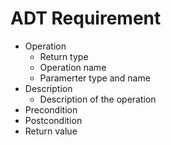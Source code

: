 # ADT Requirement

- Operation
  - Return type
  - Operation name
  - Paramerter type and name
- Description
  - Description of the operation
- Precondition
- Postcondition
- Return value

